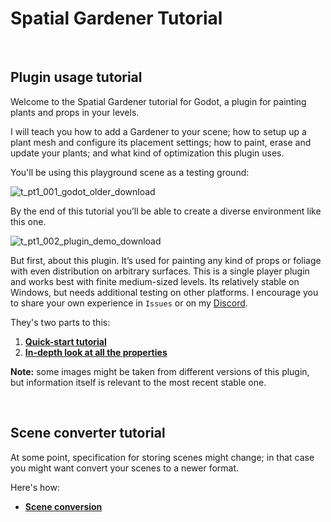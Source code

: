 # Spatial Gardener Tutorial

<br>

## Plugin usage tutorial

Welcome to the Spatial Gardener tutorial for Godot, a plugin for painting plants and props in your levels.

I will teach you how to add a Gardener to your scene; how to setup up a plant mesh and configure its placement settings; how to paint, erase and update your plants; and what kind of optimization this plugin uses.

You'll be using this playground scene as a testing ground:

![t_pt1_001_godot_older_download](https://i.postimg.cc/8PVsYzfg/t-r-001-playground-scene.jpg)

By the end of this tutorial you’ll be able to create a diverse environment like this one.

![t_pt1_002_plugin_demo_download](https://i.postimg.cc/x8GjQLND/t-r-002-final-result.jpg)

But first, about this plugin. It’s used for painting any kind of props or foliage with even distribution on arbitrary surfaces. This is a single player plugin and works best with finite medium-sized levels. Its relatively stable on Windows, but needs additional testing on other platforms. I encourage you to share your own experience in `Issues` or on my [Discord](https://discord.gg/CzRSk8E).

They's two parts to this:

1. **[Quick-start tutorial](TUTORIAL_QUICK_START.md)**
2. **[In-depth look at all the properties](TUTORIAL_IN_DEPTH.md)**

**Note:** some images might be taken from different versions of this plugin, but information itself is relevant to the most recent stable one.

<br>

## Scene converter tutorial

At some point, specification for storing scenes might change; in that case you might want convert your scenes to a newer format. 

Here's how:

- **[Scene conversion](TUTORIAL_SCENE_CONVERSION.md)**
